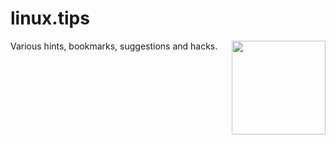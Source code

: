 # linux.tips

Various hints, bookmarks, suggestions and hacks.
<img src="logo.png" height="150" style="float: right;">

